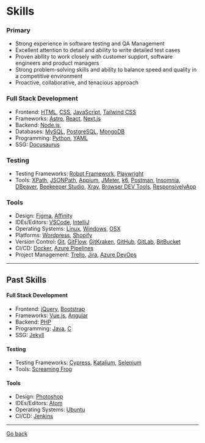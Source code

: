 # Skills

### Primary 
- Strong experience in software testing and QA Management
- Excellent attention to detail and ability to write detailed test cases
- Proven ability to work closely with customer support, software engineers and product managers
- Strong problem-solving skills and ability to balance speed and quality in a competitive environment
- Proactive, collaborative, and tenacious approach

### Full Stack Development

- Frontend: [HTML](https://developer.mozilla.org/en-US/docs/Web/HTML), [CSS](https://developer.mozilla.org/en-US/docs/Web/CSS), [JavaScript](https://developer.mozilla.org/en-US/docs/Web/JavaScript), [Tailwind CSS](https://tailwindcss.com/)
- Frameworks: [Astro](https://astro.build/), [React](https://reactjs.org/), [Next.js](https://nextjs.org/)
- Backend: [Node.js](https://nodejs.org/),
- Databases: [MySQL](https://www.mysql.com/), [PostgreSQL](https://www.postgresql.org/), [MongoDB](https://www.mongodb.com/)
- Programming: [Python](https://www.python.org/), [YAML](https://yaml.org/)
- SSG: [Docusaurus](https://docusaurus.io/)

### Testing

- Testing Frameworks: [Robot Framework](https://robotframework.org/), [Playwright](https://playwright.dev/) 
- Tools: [XPath](https://developer.mozilla.org/en-US/docs/Web/XPath), [JSONPath](https://jsonpath.com/), [Appium](https://appium.io/), [JMeter](https://jmeter.apache.org/), [k6](https://k6.io/), [Postman](https://www.postman.com/), [Insomnia](https://insomnia.rest/), [DBeaver](https://dbeaver.io/), [Beekeeper Studio](https://www.beekeeperstudio.io/), [Xray](https://www.getxray.app/), [Browser DEV Tools](https://developer.chrome.com/docs/devtools/), [ResponsivelyApp](https://responsively.app/)

### Tools

- Design: [Figma](https://www.figma.com/), [Affinity](https://affinity.serif.com/)
- IDEs/Editors: [VSCode](https://code.visualstudio.com/), [IntelliJ](https://www.jetbrains.com/idea/)
- Operating Systems: [Linux](https://www.linux.org/), [Windows](https://www.microsoft.com/en-us/windows), [OSX](https://www.apple.com/macos/)
- Platforms: [Wordpress](https://wordpress.com/), [Shopify](https://www.shopify.com/)
- Version Control: [Git](https://git-scm.com/), [GitFlow](https://www.atlassian.com/git/tutorials/comparing-workflows/gitflow-workflow), [GitKraken](https://www.gitkraken.com/), [GitHub](https://github.com/), [GitLab](https://about.gitlab.com/), [BitBucket](https://bitbucket.org/)
- CI/CD: [Docker](https://www.docker.com/), [Azure Pipelines](https://azure.microsoft.com/it-it/products/devops/pipelines)
- Project Management: [Trello](https://trello.com/), [Jira](https://www.atlassian.com/software/jira), [Azure DevOps](https://azure.microsoft.com/en-us/services/devops/)

---

## Past Skills

#### Full Stack Development

- Frontend: [jQuery](https://jquery.com/), [Bootstrap](https://getbootstrap.com/)
- Frameworks: [Vue.js](https://vuejs.org/), [Angular](https://angular.io/)
- Backend: [PHP](https://www.php.net/)
- Programming: [Java](https://www.java.com/), [C](https://en.wikipedia.org/wiki/C_(programming_language))
- SSG: [Jekyll](https://jekyllrb.com/)

#### Testing

- Testing Frameworks: [Cypress](https://www.cypress.io/), [Katalium](https://katalon.com/resources-center/blog/katalium-introduction), [Selenium](https://www.selenium.dev/)
- Tools: [Screaming Frog](https://www.screamingfrog.co.uk/)

#### Tools

- Design: [Photoshop](https://www.adobe.com/products/photoshop.html)
- IDEs/Editors: [Atom](https://atom.io/)
- Operating Systems: [Ubuntu](https://ubuntu.com/)
- CI/CD: [Jenkins](https://www.jenkins.io/)

---

[Go back](../README.md)








